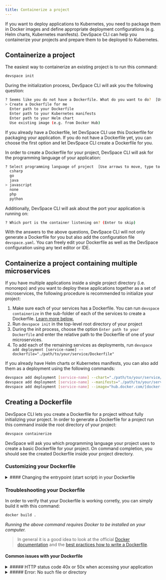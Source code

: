 ```yaml
---
title: Containerize a project
---
```


If you want to deploy applications to Kubernetes, you need to package them in Docker images and define appropriate deployment configurations (e.g. Helm charts, Kubernetes manifests). DevSpace CLI can help you containerize your projects and prepare them to be deployed to Kubernetes.

## Containerize a project
The easiest way to containerize an existing project is to run this command:
```bash
devspace init
```

During the initialization process, DevSpace CLI will ask you the following question:
```bash
? Seems like you do not have a Dockerfile. What do you want to do?  [Use arrows to move, type to filter]
> Create a Dockerfile for me                            
  Enter path to your Dockerfile
  Enter path to your Kubernetes manifests
  Enter path to your Helm chart
  Use existing image (e.g. from Docker Hub)
```
If you already have a Dockerfile, let DevSpace CLI use this Dockerfile for packaging your application. If you do not have a Dockerfile yet, you can choose the first option and let DevSpace CLI create a Dockerfile for you. 

In order to create a Dockerfile for your project, DevSpace CLI will ask for the programming language of your application:
```bash
? Select programming language of project  [Use arrows to move, type to filter]
  csharp                       
  go                                     
  java                         
> javascript                               
  none
  php
  python
```

Additionally, DevSpace CLI will ask about the port your application is running on:
```bash
? Which port is the container listening on? (Enter to skip)
```

With the answers to the above questions, DevSpace CLI will not only generate a Dockerfile for you but also add the configuration file `devspace.yaml`. You can freely edit your Dockerfile as well as the DevSpace configuration using any text editor or IDE.

## Containerize a project containing multiple microservices
If you have multiple applications inside a single project directory (i.e. monorepo) and you want to deploy these applications together as a set of microservices, the following procedure is recommended to initialize your project:
1. Make sure each of your services has a Dockerfile. You can run `devspace containerize` in the sub-folder of each of the services to create a Dockerfile. [Learn more below.](#creating-a-dockerfile)
2. Run `devspace init` in the top-level root directory of your project
3. During the init process, choose the option `Enter path to your Dockerfile` and enter the relative path to the Dockerfile of one of your microservices.
4. To add each of the remaining services as deployments, run `devspace add deployment [service-name] --dockerfile="./path/to/your/service/Dockerfile"`

If you already have Helm charts or Kubernetes manifests, you can also add them as a deployment using the following commands:
```bash
devspace add deployment [service-name] --chart="./path/to/your/service/chart"
devspace add deployment [service-name] --manifests="./path/to/your/service/manifests/**"
devspace add deployment [service-name] --image="hub.docker.com/[docker-username]/[my-image]"
```

## Creating a Dockerfile
DevSpace CLI lets you create a Dockerfile for a project without fully initializing your project. In order to generate a Dockerfile for a project run this command inside the root directory of your project:
```bash
devspace containerize
```

DevSpace will ask you which programming language your project uses to create a basic Dockerfile for your project. On command completion, you should see the created Dockerfile inside your project directory. 

### Customizing your Dockerfile

<details>
<summary>
#### Changing the entrypoint (start script) in your Dockerfile
</summary>

A common issue why a container cannot be executed and this problem is usually discovered only later is because of a wrongly defined entrypoint that is not existent. In the nodejs Dockerfile example:

```Dockerfile
FROM node:8.11.4

RUN mkdir /app
WORKDIR /app

COPY package.json .
RUN npm install

COPY . .

# This is the command that will be executed 
CMD ["npm", "start"]
```

the line `CMD ["npm", "start"]` specifies the executed command on container start. If your `package.json` has no start script defined, the container will fail to execute. Let's say you want to change the start command to `node index.js`, you would rewrite the Dockerfile like this:

```Dockerfile
FROM node:8.11.4

RUN mkdir /app
WORKDIR /app

COPY package.json .
RUN npm install

COPY . .

# This is the command that will be executed 
CMD ["node", "index.js"]
```

</details>


### Troubleshooting your Dockerfile
In order to verify that your Dockerfile is working corretly, you can simply build it with this command:
```bash
docker build .
```
*Running the above command requires Docker to be installed on your computer.*

> In general it is a good idea to look at the official [Docker documentation](https://docs.docker.com/develop/) and the [best practices how to write a Dockerfile](https://docs.docker.com/develop/develop-images/dockerfile_best-practices/).

#### Common issues with your Dockerfile

<details>
<summary>
##### HTTP status code 40x or 50x when accessing your application
</summary>

This could be caused by several problems. Run the following command to automatically detect issues with your deployments: 
```bash
devspace analyze
```
If this command does not report any issues, check the following:
1. **Bind Address**: Make sure your application is binding on `0.0.0.0` and not `localhost` 
2. **Port**: Make sure your application listens on the same port as specified in `chart/values.yaml` under `components[*].service.containerPort`
3. **Kubernetes networking**: Verify that your ingresses and services are configure correctly. Learn more about [Kubernetes networking](/docs/cloud/spaces/configure-networking).

</details>

<details>
<summary>
##### Error: No such file or directory
</summary>

A common issue why a docker build with the predefined docker files is because some files are missing in the project we assume you habe. Take a look a the nodejs example Dockerfile:
```Dockerfile
FROM node:8.11.4

RUN mkdir /app
WORKDIR /app

COPY package.json .
RUN npm install

COPY . .

CMD ["npm", "start"]
```

In this Dockerfile it is assumed your project has a `package.json`, however not all nodejs projects have such a file. Running `docker build .` without a `package.json` can yield the following result: 

```Bash
Sending build context to Docker daemon  283.6kB
Step 1/10 : FROM node:8.11.4
 ---> 8198006b2b57
[...]
Step 4/10 : COPY package.json .
COPY failed: stat /var/lib/docker/tmp/docker-builder846046622/package.json: no such file or directory
```

This error indicates that docker cannot find the file `package.json` in your project, but it is required in Step 4, hence docker build fails. You can adjust the Dockerfile like this:

```
FROM node:8.11.4

RUN mkdir /app
WORKDIR /app

COPY . .

CMD ["node", "index.js"]
```

and skip the dependency installation. Bear in mind that you also have to change the entrypoint of the container, since `npm start` will not work without a `package.json`.
</details>
